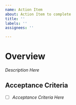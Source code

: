 ```yaml
---
name: Action Item
about: Action Item to complete
title: ''
labels: ''
assignees: ''

---
```


# Overview

_Description Here_

## Acceptance Criteria

- [ ] _Acceptance Criteria Here_